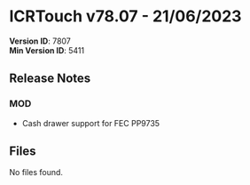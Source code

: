 # ICRTouch v78.07 - 21/06/2023

__Version ID__: 7807
<br>__Min Version ID__: 5411

## Release Notes
### MOD
- Cash drawer support for FEC PP9735

## Files
No files found.

